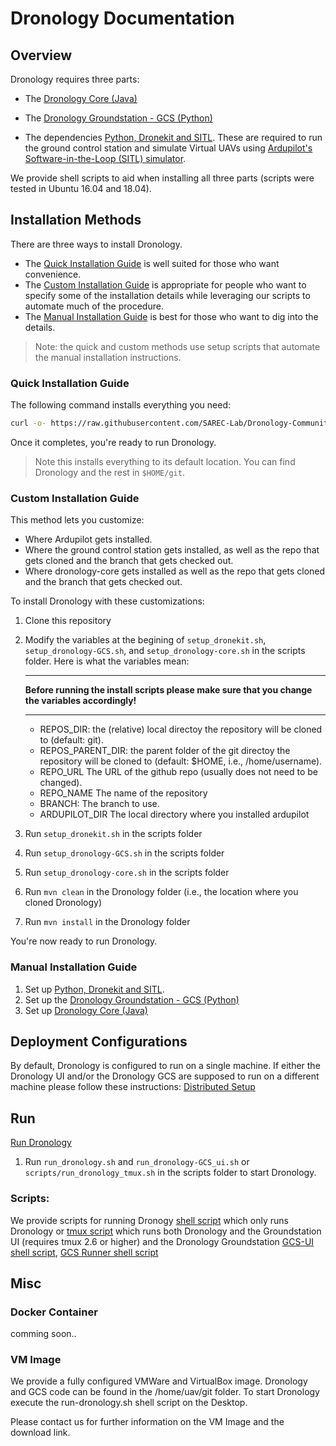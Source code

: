 # Dronology Documentation  


## Overview

Dronology requires three parts: 

* The [Dronology Core (Java)](https://github.com/SAREC-Lab/Dronology-documentation/blob/master/install/install-dronology.md)

* The [Dronology Groundstation - GCS (Python)](https://github.com/SAREC-Lab/Dronology-documentation/blob/master/install/install-gcs.md)

* The dependencies [Python, Dronekit and SITL](https://github.com/SAREC-Lab/Dronology-documentation/blob/master/install/install-dronekitsitl.md).
These are required to run the ground control station and simulate Virtual UAVs using [Ardupilot's Software-in-the-Loop (SITL) simulator](http://ardupilot.org/dev/docs/sitl-simulator-software-in-the-loop.html).

We provide shell scripts to aid when installing all three parts (scripts were tested in Ubuntu 16.04 and 18.04). 

## Installation Methods

There are three ways to install Dronology.

* The [Quick Installation Guide](#quick-installation-guide) is well suited for those who want convenience.
* The [Custom Installation Guide](#custom-installation-guide) is appropriate for people who want to specify some of the installation details while leveraging our scripts to automate much of the procedure.
* The [Manual Installation Guide](#manual-installation-guide) is best for those who want to dig into the details.

> Note: the quick and custom methods use setup scripts that automate the manual installation instructions.

### Quick Installation Guide

The following command installs everything you need:

```bash
curl -o- https://raw.githubusercontent.com/SAREC-Lab/Dronology-Community-Documentation/auto-cfg-gcs/scripts/setup_all.sh | bash
```
Once it completes, you're ready to run Dronology.

> Note this installs everything to its default location. You can find Dronology and the rest in `$HOME/git`.


### Custom Installation Guide

This method lets you customize:

* Where Ardupilot gets installed.
* Where the ground control station gets installed, as well as the repo that gets cloned and the branch that gets checked out.
* Where dronology-core gets installed as well as the repo that gets cloned and the branch that gets checked out.

To install Dronology with these customizations:

1. Clone this repository
1. Modify the variables at the begining of `setup_dronekit.sh`, `setup_dronology-GCS.sh`, and `setup_dronology-core.sh` in the scripts folder. Here is what the variables mean:

    ___
    **Before running the install scripts please make sure that you change the variables accordingly!**

    ___

    * REPOS_DIR: the (relative) local directoy the repository will be cloned to (default: git).
    * REPOS_PARENT_DIR: the parent folder of the git directoy the repository will be cloned to (default: $HOME, i.e., /home/username).
    * REPO_URL The URL of the github repo (usually does not need to be changed).
    * REPO_NAME The name of the repository
    * BRANCH: The branch to use.
    * ARDUPILOT_DIR The local directory where you installed ardupilot
1. Run ```setup_dronekit.sh``` in the scripts folder
1. Run ```setup_dronology-GCS.sh``` in the scripts folder
1. Run ```setup_dronology-core.sh``` in the scripts folder
1. Run ```mvn clean```  in the Dronology folder (i.e., the location where you cloned Dronology)
1. Run ```mvn install``` in the Dronology folder

You're now ready to run Dronology.


### Manual Installation Guide

1. Set up [Python, Dronekit and SITL](https://github.com/SAREC-Lab/Dronology-documentation/blob/master/install/install-dronekitsitl.md).
1. Set up the [Dronology Groundstation - GCS (Python)](https://github.com/SAREC-Lab/Dronology-documentation/blob/master/install/install-gcs.md)
1. Set up [Dronology Core (Java)](https://github.com/SAREC-Lab/Dronology-documentation/blob/master/install/install-dronology.md)


## Deployment Configurations
By default, Dronology is configured to run on a single machine. If either the Dronology UI and/or the Dronology GCS are supposed to run on a different machine please follow these instructions: [Distributed Setup](https://github.com/SAREC-Lab/Dronology-documentation/blob/master/install/install-distributed.md)


## Run

[Run Dronology](https://github.com/SAREC-Lab/Dronology-documentation/blob/master/run/dronology.md)

1. Run ```run_dronology.sh``` and ```run_dronology-GCS_ui.sh```  or ```scripts/run_dronology_tmux.sh``` in the scripts folder to start Dronology.

### Scripts: 

We provide scripts for running Dronogy [shell script](https://github.com/SAREC-Lab/Dronology-documentation/blob/master/scripts/run_dronology.sh) which only runs Dronology or [tmux script](https://github.com/SAREC-Lab/Dronology-documentation/blob/master/scripts/run_dronology_tmux.sh)  which runs both Dronology and the Groundstation UI  (requires tmux 2.6 or higher) and the 
Dronology Groundstation [GCS-UI shell script](scripts/run_dronology-GCS_ui.sh), [GCS Runner shell script](http://)





## Misc

### Docker Container
comming soon..

### VM Image

We provide a fully configured VMWare and VirtualBox image.
Dronology and GCS code can be found in the /home/uav/git folder.
To start Dronology execute the run-dronology.sh shell script on the Desktop.

Please contact us for further information on the VM Image and the download link.




